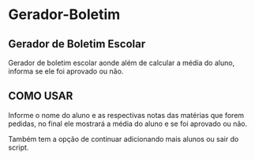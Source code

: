 # Gerador-Boletim
## Gerador de Boletim Escolar

Gerador de boletim escolar aonde além de calcular a média do aluno, informa se ele foi aprovado ou não.

## COMO USAR

Informe o nome do aluno e as respectivas notas das matérias que forem pedidas, no final ele mostrará a média do aluno e se foi aprovado ou não. 

Também tem a opção de continuar adicionando mais alunos ou sair do script.
